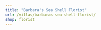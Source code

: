 ```yaml
---
title: "Barbara's Sea Shell Florist"
url: /villas/barbaras-sea-shell-florist/
shop: florist
---
```

